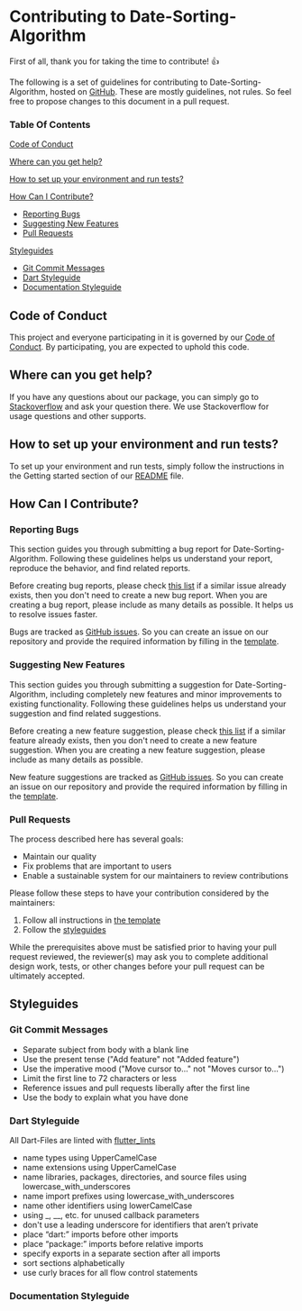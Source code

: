 # Contributing to Date-Sorting-Algorithm

First of all, thank you for taking the time to contribute! :+1:

The following is a set of guidelines for contributing to Date-Sorting-Algorithm, hosted on [GitHub](https://github.com/marcelhans/date_sorting_algorithm). These are mostly guidelines, not rules. So feel free to propose changes to this document in a pull request.

### Table Of Contents

[Code of Conduct](#code-of-conduct)

[Where can you get help?](#where-can-you-get-help)

[How to set up your environment and run tests?](#how-to-set-up-your-environment-and-run-tests)

[How Can I Contribute?](#how-can-i-contribute)
  * [Reporting Bugs](#reporting-bugs)
  * [Suggesting New Features](#suggesting-new-features)
  * [Pull Requests](#pull-requests)

[Styleguides](#styleguides)
  * [Git Commit Messages](#git-commit-messages)
  * [Dart Styleguide](#dart-styleguide)
  * [Documentation Styleguide](#documentation-styleguide)

## Code of Conduct

This project and everyone participating in it is governed by our [Code of Conduct](CODE_OF_CONDUCT.md). By participating, you are expected to uphold this code.

## Where can you get help?

If you have any questions about our package, you can simply go to [Stackoverflow](https://stackoverflow.com/) and ask your question there. We use Stackoverflow for usage questions and other supports.

## How to set up your environment and run tests?

To set up your environment and run tests, simply follow the instructions in the Getting started section of our [README](README.md) file.

## How Can I Contribute?

### Reporting Bugs

This section guides you through submitting a bug report for Date-Sorting-Algorithm. Following these guidelines helps us understand your report, reproduce the behavior, and find related reports.

Before creating bug reports, please check [this list](https://github.com/marcelhans/date_sorting_algorithm/issues) if a similar issue already exists, then you don't need to create a new bug report. When you are creating a bug report, please include as many details as possible. It helps us to resolve issues faster.

Bugs are tracked as [GitHub issues](https://github.com/marcelhans/date_sorting_algorithm/issues). So you can create an issue on our repository and provide the required information by filling in the [template](.github/issue_template.md).

### Suggesting New Features

This section guides you through submitting a suggestion for Date-Sorting-Algorithm, including completely new features and minor improvements to existing functionality. Following these guidelines helps us understand your suggestion and find related suggestions.

Before creating a new feature suggestion, please check [this list](https://github.com/marcelhans/date_sorting_algorithm/issues) if a similar feature already exists, then you don't need to create a new feature suggestion. When you are creating a new feature suggestion, please include as many details as possible.

New feature suggestions are tracked as [GitHub issues](https://github.com/marcelhans/date_sorting_algorithm/issues). So you can create an issue on our repository and provide the required information by filling in the [template](.github/feature_template.md).

### Pull Requests

The process described here has several goals:

- Maintain our quality
- Fix problems that are important to users
- Enable a sustainable system for our maintainers to review contributions

Please follow these steps to have your contribution considered by the maintainers:

1. Follow all instructions in [the template](.github/pull_request_template.md)
2. Follow the [styleguides](#styleguides)

While the prerequisites above must be satisfied prior to having your pull request reviewed, the reviewer(s) may ask you to complete additional design work, tests, or other changes before your pull request can be ultimately accepted.

## Styleguides

### Git Commit Messages

* Separate subject from body with a blank line
* Use the present tense ("Add feature" not "Added feature")
* Use the imperative mood ("Move cursor to..." not "Moves cursor to...")
* Limit the first line to 72 characters or less
* Reference issues and pull requests liberally after the first line
* Use the body to explain what you have done

### Dart Styleguide

All Dart-Files are linted with [flutter_lints](https://pub.dev/packages/flutter_lints)

* name types using UpperCamelCase
* name extensions using UpperCamelCase
* name libraries, packages, directories, and source files using lowercase_with_underscores
* name import prefixes using lowercase_with_underscores
* name other identifiers using lowerCamelCase
* using _, __, etc. for unused callback parameters
* don't use a leading underscore for identifiers that aren’t private
* place “dart:” imports before other imports
* place “package:” imports before relative imports
* specify exports in a separate section after all imports
* sort sections alphabetically
* use curly braces for all flow control statements

### Documentation Styleguide
